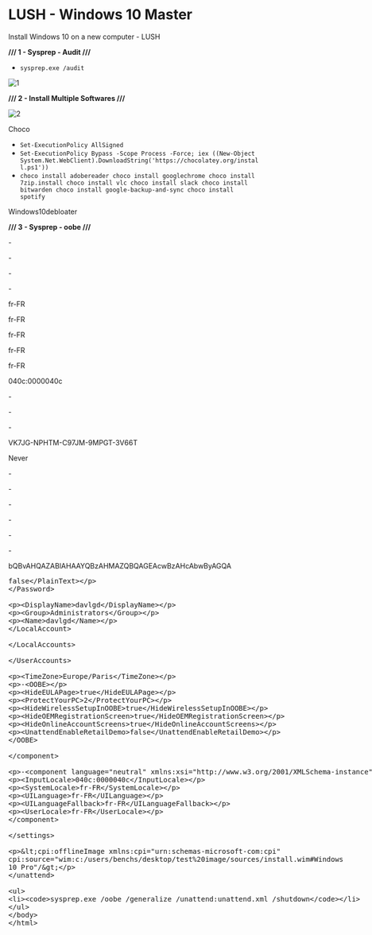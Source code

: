 # LUSH - Windows 10 Master
Install Windows 10 on a new computer - LUSH


**///  1 - Sysprep - Audit ///**
- ``` sysprep.exe /audit ```

![1](https://user-images.githubusercontent.com/22911613/84348777-1866a880-abb6-11ea-9856-f5bd5325f79c.jpg)

**///  2 - Install Multiple Softwares  ///**

![2](https://user-images.githubusercontent.com/22911613/84348996-a5116680-abb6-11ea-891e-e64e0c6cac97.jpg)

Choco

- ``` Set-ExecutionPolicy AllSigned ```
- ``` Set-ExecutionPolicy Bypass -Scope Process -Force; iex ((New-Object System.Net.WebClient).DownloadString('https://chocolatey.org/install.ps1')) ```
- ``` choco install adobereader choco install googlechrome choco install 7zip.install choco install vlc choco install slack choco install bitwarden choco install google-backup-and-sync choco install spotify ```


Windows10debloater


**///  3 - Sysprep - oobe  ///**

<?xml version="1.0" encoding="UTF-8"?>

-<unattend xmlns="urn:schemas-microsoft-com:unattend">


-<settings pass="windowsPE">


-<component language="neutral" xmlns:xsi="http://www.w3.org/2001/XMLSchema-instance" xmlns:wcm="http://schemas.microsoft.com/WMIConfig/2002/State" versionScope="nonSxS" publicKeyToken="31bf3856ad364e35" processorArchitecture="amd64" name="Microsoft-Windows-International-Core-WinPE">


-<SetupUILanguage>

<UILanguage>fr-FR</UILanguage>

</SetupUILanguage>

<SystemLocale>fr-FR</SystemLocale>

<UILanguage>fr-FR</UILanguage>

<UILanguageFallback>fr-FR</UILanguageFallback>

<UserLocale>fr-FR</UserLocale>

<InputLocale>040c:0000040c</InputLocale>

</component>


-<component language="neutral" xmlns:xsi="http://www.w3.org/2001/XMLSchema-instance" xmlns:wcm="http://schemas.microsoft.com/WMIConfig/2002/State" versionScope="nonSxS" publicKeyToken="31bf3856ad364e35" processorArchitecture="amd64" name="Microsoft-Windows-Setup">


-<UserData>


-<ProductKey>

<Key>VK7JG-NPHTM-C97JM-9MPGT-3V66T</Key>

<WillShowUI>Never</WillShowUI>

</ProductKey>

</UserData>

</component>

</settings>


-<settings pass="oobeSystem">


-<component language="neutral" xmlns:xsi="http://www.w3.org/2001/XMLSchema-instance" xmlns:wcm="http://schemas.microsoft.com/WMIConfig/2002/State" versionScope="nonSxS" publicKeyToken="31bf3856ad364e35" processorArchitecture="amd64" name="Microsoft-Windows-Shell-Setup">


-<UserAccounts>


-<LocalAccounts>


-<LocalAccount wcm:action="add">


-<Password>

<Value>bQBvAHQAZABlAHAAYQBzAHMAZQBQAGEAcwBzAHcAbwByAGQA</Value>

<PlainText>false</PlainText>

</Password>

<DisplayName>davlgd</DisplayName>

<Group>Administrators</Group>

<Name>davlgd</Name>

</LocalAccount>

</LocalAccounts>

</UserAccounts>

<TimeZone>Europe/Paris</TimeZone>


-<OOBE>

<HideEULAPage>true</HideEULAPage>

<ProtectYourPC>2</ProtectYourPC>

<HideWirelessSetupInOOBE>true</HideWirelessSetupInOOBE>

<HideOEMRegistrationScreen>true</HideOEMRegistrationScreen>

<HideOnlineAccountScreens>true</HideOnlineAccountScreens>

<UnattendEnableRetailDemo>false</UnattendEnableRetailDemo>

</OOBE>

</component>


-<component language="neutral" xmlns:xsi="http://www.w3.org/2001/XMLSchema-instance" xmlns:wcm="http://schemas.microsoft.com/WMIConfig/2002/State" versionScope="nonSxS" publicKeyToken="31bf3856ad364e35" processorArchitecture="amd64" name="Microsoft-Windows-International-Core">

<InputLocale>040c:0000040c</InputLocale>

<SystemLocale>fr-FR</SystemLocale>

<UILanguage>fr-FR</UILanguage>

<UILanguageFallback>fr-FR</UILanguageFallback>

<UserLocale>fr-FR</UserLocale>

</component>

</settings>

<cpi:offlineImage xmlns:cpi="urn:schemas-microsoft-com:cpi" cpi:source="wim:c:/users/benchs/desktop/test%20image/sources/install.wim#Windows 10 Pro"/>

</unattend>

- ``` sysprep.exe /oobe /generalize /unattend:unattend.xml /shutdown ```

